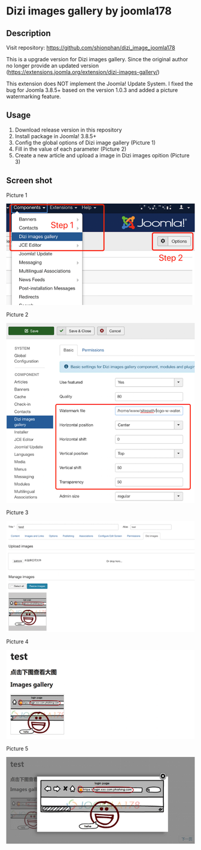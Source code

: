 Dizi images gallery by joomla178
===

## Description

Visit repository: https://github.com/shionphan/dizi_image_joomla178

This is a upgrade version for Dizi images gallery. Since the original author no longer provide an updated version (https://extensions.joomla.org/extension/dizi-images-gallery/)

This extension does NOT implement the Joomla! Update System. I fixed the bug for Joomla 3.8.5+ based on the version 1.0.3 and added a picture watermarking feature.

## Usage

1. Download release version in this repository
2. Install package in Joomla! 3.8.5+
3. Config the global options of Dizi image gallery (Picture 1)
4. Fill in the value of each parameter (Picture 2)
5. Create a new article and upload a image in Dizi images opition (Picture 3)

## Screen shot

Picture 1

![picture 1](img/useage-step-1.png)

Picture 2

![picture 2](img/useage-step-2.png)

Picture 3

![picture 3](img/useage-step-3.png)

Picture 4

![picture 4](img/useage-step-4.png)

Picture 5

![picture 5](img/useage-step-5.png)
